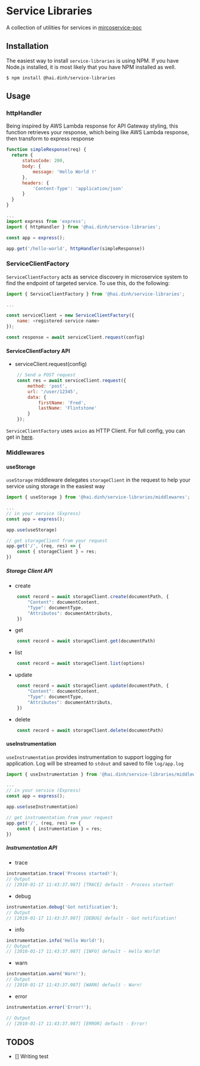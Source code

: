 # **Service Libraries**

A collection of utilities for services in [mircoservice-poc](https://github.com/GeminiWind/microservice-poc)

## Installation
The easiest way to install `service-libraries` is using NPM. If you have Node.js installed, it is most likely that you have NPM installed as well.

```
$ npm install @hai.dinh/service-libraries
```

## Usage

### httpHandler

Being inspired by AWS Lambda response for API Gateway styling, this function retrieves your response, which being like AWS Lambda response, then transform to express response

```javascript
function simpleResponse(req) {
  return {
      statusCode: 200,
      body: {
          message: 'Hello World !'
      },
      headers: {
          'Content-Type': 'application/json'
      }
  }
}

...
import express from 'express';
import { httpHandler } from '@hai.dinh/service-libraries';

const app = express();

app.get('/hello-world', httpHandler(simpleResponse))


```

### ServiceClientFactory

`ServiceClientFactory` acts as service discovery in microservice system to find the endpoint of targeted service. To use this, do the following:

```javascript
import { ServiceClientFactory } from '@hai.dinh/service-libraries';

...

const serviceClient = new ServiceClientFactory({
    name: <registered-service-name>
});

const response = await serviceClient.request(config)
```

#### ServiceClientFactory API

- serviceClient.request(config)

```javascript
    // Send a POST request
    const res = await serviceClient.request({
        method: 'post',
        url: '/user/12345',
        data: {
            firstName: 'Fred',
            lastName: 'Flintstone'
        }
    });
```
`ServiceClientFactory` uses `axios` as HTTP Client. For full config, you can get in [here](https://github.com/axios/axios#request-config).

### Middlewares

#### useStorage

`useStorage` middleware delegates `storageClient` in the request to help your service using storage in the easiest way

```javascript
import { useStorage } from '@hai.dinh/service-libraries/middlewares';

...
// in your service (Express)
const app = express();

app.use(useStorage)

// get storageClient from your request
app.get('/', (req, res) => {
    const { storageClient } = res;
})
```

##### Storage Client API

- create
```javascript
    const record = await storageClient.create(documentPath, {
        "Content": documentContent,
        "Type": documentType,
        "Attributes": documentAttributs,
    })
```
- get
```javascript
    const record = await storageClient.get(documentPath)
```
- list
```javascript
    const record = await storageClient.list(options)
```
- update
```javascript
    const record = await storageClient.update(documentPath, {
        "Content": documentContent,
        "Type": documentType,
        "Attributes": documentAttributs,
    })
```
- delete
```javascript
    const record = await storageClient.delete(documentPath)
```

#### useInstrumentation

`useInstrumentation` provides instrumentation to support logging for application. Log will be streamed to `stdout` and saved to file `log/app.log`

```javascript
import { useInstrumentation } from '@hai.dinh/service-libraries/middlewares';

...
// in your service (Express)
const app = express();

app.use(useInstrumentation)

// get instrumentation from your request
app.get('/', (req, res) => {
    const { instrumentation } = res;
})
```

##### Instrumentation API

- trace
```javascript
instrumentation.trace('Process started!');
// Output
// [2010-01-17 11:43:37.987] [TRACE] default - Process started!
```
- debug
```javascript
instrumentation.debug('Got notification');
// Output
// [2010-01-17 11:43:37.987] [DEBUG] default - Got notification!
```
- info
```javascript
instrumentation.info('Hello World!');
// Output
// [2010-01-17 11:43:37.987] [INFO] default - Hello World!
```
- warn
```javascript
instrumentation.warn('Warn!');
// Output
// [2010-01-17 11:43:37.987] [WARN] default - Warn!
```
- error
```javascript
instrumentation.error('Error!');

// Output
// [2010-01-17 11:43:37.987] [ERROR] default - Error!
```

## TODOS

- [] Writing test